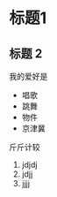 <!--
 * @Author: your name
 * @Date: 2020-09-13 14:08:05
 * @LastEditTime: 2020-09-13 14:13:56
 * @LastEditors: Please set LastEditors
 * @Description: In User Settings Edit
 * @FilePath: /one/README.md
-->
# 标题1
## 标题 2

我的爱好是
 * 唱歌
 * 跳舞
 * 物件
 * 京津冀

斤斤计较
1. jdjdj 
2. jdjj
3. jjjj
